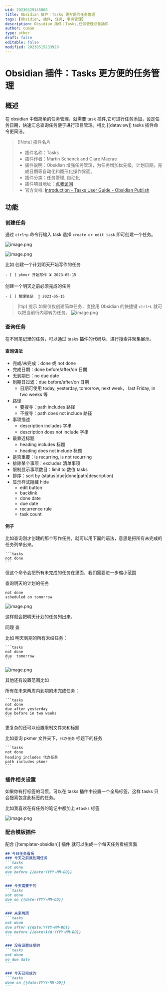 ```yaml
---
uid: 20230329145808
title: Obsidian 插件：Tasks 更方便的任务管理
tags: [Obsidian, 插件, 任务, 事务管理]
description: Obsidian 插件：Tasks,任务管理必备插件
author: cuman
type: other
draft: false
editable: false
modified: 20230515233928
---
```


# Obsidian 插件：Tasks 更方便的任务管理

## 概述

在 obsidian 中做简单的任务管理，就需要 task 插件,它可进行任务添加，设定任务日期，快速汇总查询任务便于进行项目管理。相比 [[dataview]] tasks 插件命令更简洁。

 > [!Note] 插件名片
> - 插件名称：Tasks
> - 插件作者：Martin Schenck and Clare Macrae
> - 插件说明：Obsidian 增强任务管理，为任务增加优先级，计划日期，完成日期等自动化和图形化操作界面。
> - 插件分类：任务管理, 自动化
> - 插件项目地址：[点我访问](https://github.com/obsidian-tasks-group/obsidian-tasks)
> - 官方文档: [Introduction - Tasks User Guide - Obsidian Publish](https://publish.obsidian.md/tasks/Introduction)

## 功能

### 创建任务

通过 `ctrl+p` 命令行输入 task 选择 `create or edit task` 即可创建一个任务。

![image.png](https://cdn.pkmer.cn/images/202305141732844.png!pkmer)

![image.png](https://cdn.pkmer.cn/images/202305141735106.png!pkmer)

比如 创建一个计划明天开始写作的任务

`- [ ] pkmer 开始写作 ⏳ 2023-05-15`

创建一个明天之前必须完成的任务

`- [ ] 整理笔记  📅 2023-05-15`

> [!tip] 提示
> 如果仅仅创建简单任务，直接用 Obsidian 的快捷键 `ctrl+L` 就可以把当前行内容转为任务。
> ![image.png](https://cdn.pkmer.cn/images/202305160918451.png!pkmer)


### 查询任务

在不同笔记里的任务，可以通过 tasks 插件的代码块，进行搜索并聚集展示。

#### 查询语法

- 完成/未完成：done 或 not done
- 完成日期：done before/after/on 日期
- 无到期日：no due date
- 到期日过滤：due before/after/on 日期
	- 日期可使用 today, yesterday, tomorrow, next week， last Friday, in two weeks 等
- 路径
    - 要搜寻：path includes 路径
    - 不搜寻：path does not include 路径
- 事项描述
    - description includes 字串
    - description does not include 字串
- 最靠近标题
    - heading includes 标题
    - heading does not include 标题
- 是否重覆：is recurring, is not recurring
- 排除某个事项：excludes 清单事项
- 限制显示事项数目：limit to 数值 tasks
- 排序：sort by (status|due|done|path|description)
- 显示样式隐藏 hide
    - edit button
    - backlink
    - done date
    - due date
    - recurrence rule
    - task count

#### 例子

比如查询刚才创建的那个写作任务，就可以用下面的语法，意思是把所有未完成的任务列举出来。

````
```tasks
not done
```
````

但这个命令会把所有未完成的任务在里面，我们需要进一步缩小范围

查询明天的计划的任务

```tasks
not done
scheduled on tomorrow
```

![image.png](https://cdn.pkmer.cn/images/202305141754888.png!pkmer)

这样就会把明天计划的任务列出来。

同理 查

比如 明天到期的所有未结任务：

````
```tasks
not done
due  tomorrow
```
````

![image.png](https://cdn.pkmer.cn/images/202305141756340.png!pkmer)

其他还有设置范围比如

所有在未来两周内到期的未完成任务：

````
```tasks
not done
due after yesterday
due before in two weeks
```
````

更复杂的还可以设置限制文件夹和标题

比如查询 pkmer 文件夹下，`代办任务` 标题下的任务

````text
```tasks
not done
heading includes 代办任务
path includes pkmer
```
````

### 插件相关设置

如果你有打标签的习惯，可以在 tasks 插件中设置一个全局标签，这样 tasks 只会搜索包含此标签的任务。

比如我喜欢在有任务的笔记中都加上 `#tasks` 标签

![image.png](https://cdn.pkmer.cn/images/202305141801365.png!pkmer)

### 配合模板插件

 配合 [[templater-obsidian]] 插件 就可以生成一个每天任务看板页面

````md
## 今日任务看板
### 今天之前就到期任务
```tasks
not done
due before {{date:YYYY-MM-DD}}
```

### 今天需要干的
```tasks
not done
due on {{date:YYYY-MM-DD}}
```

### 未来两周
```tasks
not done
due after {{date:YYYY-MM-DD}}
due before {{date+14d:YYYY-MM-DD}}
```

### 没有设置日期的
```tasks
not done
no due date
```

### 今天已完成的
```tasks
done on {{date:YYYY-MM-DD}}
```

````
